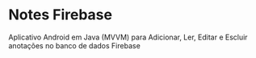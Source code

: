 # Notes Firebase
Aplicativo Android em Java (MVVM) para Adicionar, Ler, Editar e Escluir anotações no banco de dados Firebase 
